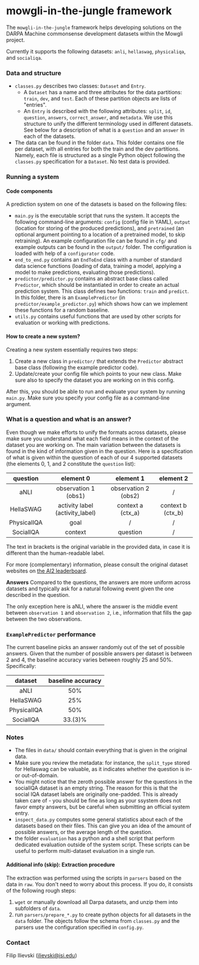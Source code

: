 # mowgli-in-the-jungle framework
The `mowgli-in-the-jungle` framework helps developing solutions on the DARPA Machine commonsense development datasets within the Mowgli project.

Currently it supports the following datasets: `anli`, `hellaswag`, `physicaliqa`, and `socialiqa`.

### Data and structure

* `classes.py` describes two classes: `Dataset` and `Entry`.
  * A `Dataset` has a name and three attributes for the data partitions: `train`, `dev`, and `test`. Each of these partition objects are lists of "entries".
  * An `Entry` is described with the following attributes: `split`, `id`, `question`, `answers`, `correct_answer`, and `metadata`.
  We use this structure to unify the different terminology used in different datasets. See below for a description of what is a `question` and an `answer` in each of the datasets.
* The data can be found in the folder `data`. This folder contains one file per dataset, with all entries for both the train and the dev partitions. Namely, each file is structured as a single Python object following the `classes.py` specification for a `Dataset`. No test data is provided.

### Running a system

#### Code components

A prediction system on one of the datasets is based on the following files:
* `main.py` is the executable script that runs the system. It accepts the following command-line arguments: `config` (config file in YAML), `output` (location for storing of the produced predictions), and `pretrained` (an optional argument pointing to a location of a pretrained model, to skip retraining). An example configuration file can be found in `cfg/` and example outputs can be found in the `output/` folder. The configuration is loaded with help of a `configurator` code.
* `end_to_end.py` contains an `EndToEnd` class with a number of standard data science functions (loading of data, training a model, applying a model to make predictions, evaluating those predictions).
* `predictor/predictor.py` contains an abstract base class called `Predictor`, which should be instantiated in order to create an actual prediction system. This class defines two functions: `train` and `predict`. In this folder, there is an `ExamplePredictor` (in `predictor/example_predictor.py`) which shows how can we implement these functions for a random baseline.
* `utils.py` contains useful functions that are used by other scripts for evaluation or working with predictions.

#### How to create a new system?

Creating a new system essentially requires two steps:
1. Create a new class in `predictor/` that extends the `Predictor` abstract base class (following the example predictor code). 
2. Update/create your config file which points to your new class. Make sure also to specify the dataset you are working on in this config.

After this, you should be able to run and evaluate your system by running `main.py`. Make sure you specify your config file as a command-line argument.

### What is a question and what is an answer?

Even though we make efforts to unify the formats across datasets, please make sure you understand what each field means in the context of the dataset you are working on. The main variation between the datasets is found in the kind of information given in the question. Here is a specification of what is given within the question of each of our 4 supported datasets (the elements 0, 1, and 2 constitute the `question` list):

|   question  |            element 0            |       element 1      |     element 2     |
|:-----------:|:-------------------------------:|:--------------------:|:-----------------:|
|     aNLI    |       observation 1 (obs1)      | observation 2 (obs2) |         /         |
|  HellaSWAG  | activity label (activity_label) |  context a  (ctx_a)  | context b (ctx_b) |
| PhysicalIQA |               goal              |           /          |         /         |
|  SocialIQA  |             context             |       question       |         /         |

The text in brackets is the original variable in the provided data, in case it is different than the human-readable label. 

For more (complementary) information, please consult the original dataset websites on [the AI2 leaderboard](https://leaderboard.allenai.org/).

**Answers** Compared to the questions, the answers are more uniform across datasets and typically ask for a natural following event given the one described in the question. 

The only exception here is aNLI, where the answer is the middle event between `observation 1` and `observation 2`, i.e., information that fills the gap between the two observations.

### `ExamplePredictor` performance

The current baseline picks an answer randomly out of the set of possible answers. Given that the number of possible answers per dataset is between 2 and 4, the baseline accuracy varies between roughly 25 and 50%. Specifically:

|   dataset   | baseline accuracy |
|:-----------:|:-----------------:|
|     aNLI    |        50%        |
|  HellaSWAG  |        25%        |
| PhysicalIQA |        50%        |
|  SocialIQA  |      33.(3)%      |

### Notes

* The files in `data/` should contain everything that is given in the original data. 
* Make sure you review the metadata: for instance, the `split_type` stored for Hellaswag can be valuable, as it indicates whether the question is in- or out-of-domain.
* You might notice that the zeroth possible answer for the questions in the socialIQA dataset is an empty string. The reason for this is that the social IQA dataset labels are originally one-padded. This is already taken care of - you should be fine as long as your ssystem does not favor empty answers, but be careful when submitting an official system entry.
* `inspect_data.py` computes some general statistics about each of the datasets based on their files. This can give you an idea of the amount of possible answers, or the average length of the question.
* the folder `evaluation` has a python and a shell script that perform dedicated evaluation outside of the system script. These scripts can be useful to perform multi-dataset evaluation in a single run.


#### Additional info (skip): Extraction procedure

The extraction was performed using the scripts in `parsers` based on the data in `raw`. You don't need to worry about this process. If you do, it consists of the following rough steps:
1. `wget` or manually download all Darpa datasets, and unzip them into subfolders of `data`.
2. run `parsers/prepare_*.py` to create python objects for all datasets in the `data` folder. The objects follow the schema from `classes.py` and the parsers use the configuration specified in `config.py`.

### Contact

Filip Ilievski (ilievski@isi.edu)

